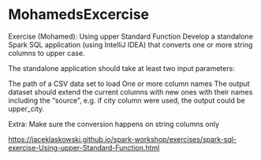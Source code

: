 # MohamedsExcercise

Exercise (Mohamed): Using upper Standard Function
Develop a standalone Spark SQL application (using IntelliJ IDEA) that converts one or more string columns to upper case.

The standalone application should take at least two input parameters:

The path of a CSV data set to load
One or more column names
The output dataset should extend the current columns with new ones with their names including the “source”, e.g. if city column were used, the output could be upper_city.

Extra: Make sure the conversion happens on string columns only

https://jaceklaskowski.github.io/spark-workshop/exercises/spark-sql-exercise-Using-upper-Standard-Function.html
